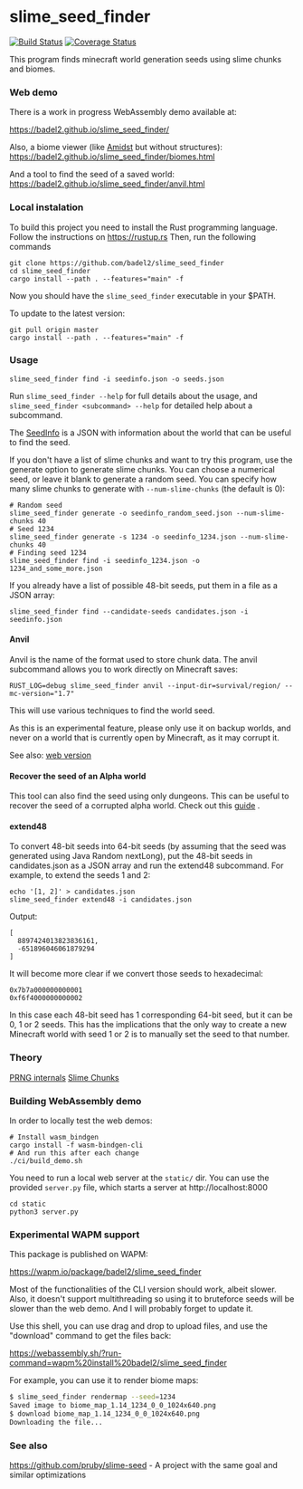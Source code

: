 # slime_seed_finder

[![Build Status](https://travis-ci.com/Badel2/slime_seed_finder.svg?branch=master)](https://travis-ci.com/Badel2/slime_seed_finder)
[![Coverage Status](https://coveralls.io/repos/github/Badel2/slime_seed_finder/badge.svg?branch=master)](https://coveralls.io/github/Badel2/slime_seed_finder?branch=master)

This program finds minecraft world generation seeds using slime chunks and
biomes.

### Web demo
There is a work in progress WebAssembly demo available at:

<https://badel2.github.io/slime_seed_finder/>

Also, a biome viewer (like [Amidst](https://github.com/toolbox4minecraft/amidst) but without structures):
<https://badel2.github.io/slime_seed_finder/biomes.html>

And a tool to find the seed of a saved world:
<https://badel2.github.io/slime_seed_finder/anvil.html>

### Local instalation
To build this project you need to install the Rust programming language. Follow the instructions on https://rustup.rs
Then, run the following commands
```
git clone https://github.com/badel2/slime_seed_finder
cd slime_seed_finder
cargo install --path . --features="main" -f
```

Now you should have the `slime_seed_finder` executable in your $PATH.

To update to the latest version:

```
git pull origin master
cargo install --path . --features="main" -f
```

### Usage
```
slime_seed_finder find -i seedinfo.json -o seeds.json
```

Run `slime_seed_finder --help` for full details about the usage,
and `slime_seed_finder <subcommand> --help` for detailed help about a
subcommand.

The [SeedInfo](https://github.com/Badel2/slime_seed_finder/blob/master/docs/seedinfo.md)
is a JSON with information about the world that can be useful to find the seed.

If you don't have a list of slime chunks and want to try this program, use the generate option to generate slime chunks.
You can choose a numerical seed, or leave it blank to generate a random seed.
You can specify how many slime chunks to generate with `--num-slime-chunks` (the default is 0):
```
# Random seed
slime_seed_finder generate -o seedinfo_random_seed.json --num-slime-chunks 40
# Seed 1234
slime_seed_finder generate -s 1234 -o seedinfo_1234.json --num-slime-chunks 40
# Finding seed 1234
slime_seed_finder find -i seedinfo_1234.json -o 1234_and_some_more.json
```

If you already have a list of possible 48-bit seeds, put them in a file as a JSON array:

```
slime_seed_finder find --candidate-seeds candidates.json -i seedinfo.json
```

#### Anvil

Anvil is the name of the format used to store chunk data.
The anvil subcommand allows you to work directly on Minecraft saves:

```
RUST_LOG=debug slime_seed_finder anvil --input-dir=survival/region/ --mc-version="1.7"
```

This will use various techniques to find the world seed.

As this is an experimental feature, please only use it on backup worlds, and
never on a world that is currently open by Minecraft, as it may corrupt it.

See also: [web version](https://badel2.github.io/slime_seed_finder/anvil.html)

#### Recover the seed of an Alpha world

This tool can also find the seed using only dungeons. This can be useful to
recover the seed of a corrupted alpha world. Check out this
[guide](https://github.com/Badel2/slime_seed_finder/blob/master/docs/dungeons.md)
.

#### extend48

To convert 48-bit seeds into 64-bit seeds (by assuming that the seed was generated
using Java Random nextLong), put the 48-bit seeds in candidates.json as a JSON array
and run the extend48 subcommand. For example, to extend the seeds 1 and 2:

```
echo '[1, 2]' > candidates.json
slime_seed_finder extend48 -i candidates.json
```

Output:

```
[
  8897424013823836161,
  -651896046061879294
]
```

It will become more clear if we convert those seeds to hexadecimal:

```
0x7b7a000000000001
0xf6f4000000000002
```

In this case each 48-bit seed has 1 corresponding 64-bit seed, but it can be 0,
1 or 2 seeds. This has the implications that the only way to create a new
Minecraft world with seed 1 or 2 is to manually set the seed to that number.

### Theory

[PRNG internals](https://github.com/Badel2/slime_seed_finder/blob/master/docs/prng.md)
[Slime Chunks](https://github.com/Badel2/slime_seed_finder/blob/master/docs/slime_chunks.md)

### Building WebAssembly demo

In order to locally test the web demos:

```
# Install wasm_bindgen
cargo install -f wasm-bindgen-cli
# And run this after each change
./ci/build_demo.sh
```

You need to run a local web server at the `static/` dir. You can use the provided
`server.py` file, which starts a server at http://localhost:8000

```
cd static
python3 server.py
```

### Experimental WAPM support

This package is published on WAPM:

<https://wapm.io/package/badel2/slime_seed_finder>

Most of the functionalities of the CLI version should work, albeit slower.
Also, it doesn't support multithreading so using it to bruteforce seeds will be
slower than the web demo. And I will probably forget to update it.

Use this shell, you can use drag and drop to upload files, and use the
"download" command to get the files back:

<https://webassembly.sh/?run-command=wapm%20install%20badel2/slime_seed_finder>

For example, you can use it to render biome maps:

```sh
$ slime_seed_finder rendermap --seed=1234
Saved image to biome_map_1.14_1234_0_0_1024x640.png
$ download biome_map_1.14_1234_0_0_1024x640.png
Downloading the file...
```

### See also
https://github.com/pruby/slime-seed - A project with the same goal and similar optimizations
